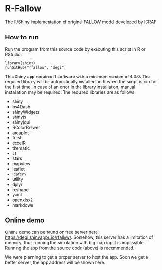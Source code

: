 # R-Fallow

The R/Shiny implementation of original FALLOW model developed by ICRAF

## How to run

Run the program from this source code by executing this script in R or RStudio:

    library(shiny)
    runGitHub("rfallow", "degi")

This Shiny app requires R software with a minimum version of 4.3.0. The required library will be automatically installed on R when the script is run for the first time. In case of an error in the library installation, manual installation may be required. The required libraries are as follows:  

* shiny
* bs4Dash
* shinyWidgets
* shinyjs
* shinyjqui
* RColorBrewer
* areaplot
* fresh
* excelR
* thematic
* sf
* stars
* mapview
* leaflet
* leafem
* utility
* dplyr
* reshape
* yaml
* openxlsx2
* markdown 

## Online demo

Online demo can be found on free server here: https://degi.shinyapps.io/rfallow/. Somehow, this server has a limitation of memory, thus running the simulation with big map input is impossible. Running the app from the source code (above) is recommended.

We were planning to get a proper server to host the app. Soon we get a better server, the app address will be shown here. 
